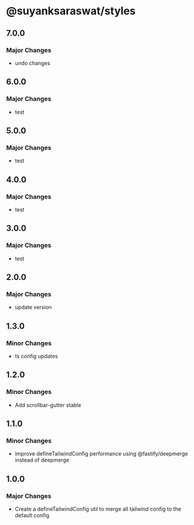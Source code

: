 # @suyanksaraswat/styles

## 7.0.0

### Major Changes

- undo changes

## 6.0.0

### Major Changes

- test

## 5.0.0

### Major Changes

- test

## 4.0.0

### Major Changes

- test

## 3.0.0

### Major Changes

- test

## 2.0.0

### Major Changes

- update version

## 1.3.0

### Minor Changes

- ts config updates

## 1.2.0

### Minor Changes

- Add scrollbar-gutter stable

## 1.1.0

### Minor Changes

- Improve defineTailwindConfig performance using @fastify/deepmerge instead of deepmerge

## 1.0.0

### Major Changes

- Create a defineTailwindConfig util to merge all tailwind config to the default config

